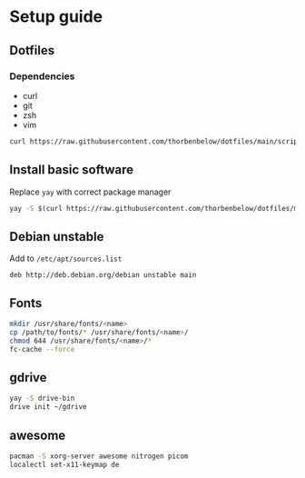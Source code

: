 # Setup guide

## Dotfiles
### Dependencies
- curl
- git
- zsh
- vim

```Bash
curl https://raw.githubusercontent.com/thorbenbelow/dotfiles/main/script/bootstrap.sh | sh
```
## Install basic software
Replace `yay` with correct package manager
```Bash
yay -S $(curl https://raw.githubusercontent.com/thorbenbelow/dotfiles/main/.myconf/base.txt | tr '\n' ' ')
```

## Debian unstable
Add to `/etc/apt/sources.list`
```
deb http://deb.debian.org/debian unstable main
```

## Fonts
```Bash
mkdir /usr/share/fonts/<name>
cp /path/to/fonts/* /usr/share/fonts/<name>/
chmod 644 /usr/share/fonts/<name>/*
fc-cache --force
```

## gdrive
```Bash
yay -S drive-bin
drive init ~/gdrive
```

## awesome
```Bash
pacman -S xorg-server awesome nitrogen picom
localectl set-x11-keymap de
```
